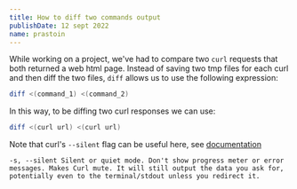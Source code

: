```yaml
---
title: How to diff two commands output
publishDate: 12 sept 2022
name: prastoin
---
```


While working on a project, we've had to compare two `curl` requests that both returned a web html page.
Instead of saving two tmp files for each curl and then diff the two files, `diff` allows us to use the following expression:

```bash
diff <(command_1) <(command_2)
```

In this way, to be diffing two curl responses we can use:

```bash
diff <(curl url) <(curl url)
```

Note that curl's `--silent` flag can be useful here, see [documentation](https://curl.se/docs/manpage.html#:~:text=progress%2Dmeter.-,%2Ds%2C%20%2D%2Dsilent,-Silent%20or%20quiet)

```
-s, --silent Silent or quiet mode. Don't show progress meter or error messages. Makes Curl mute. It will still output the data you ask for, potentially even to the terminal/stdout unless you redirect it.
```
